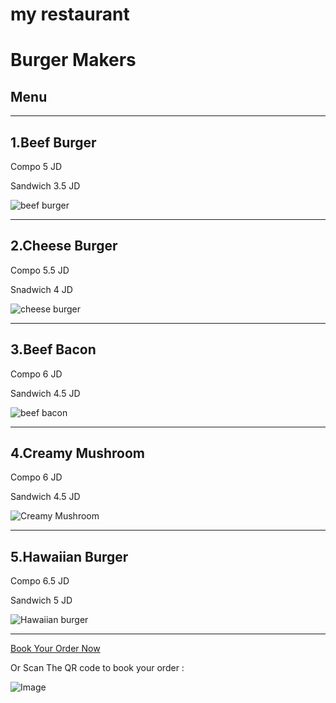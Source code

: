 # my restaurant

# Burger Makers

## **Menu**


---


1.Beef Burger
-

Compo   5 JD

Sandwich 3.5 JD


![beef burger](https://img.taste.com.au/4bkjKpXm/taste/2016/11/basic-beef-burger_1980x1320-118412-1.jpg)


---

2.Cheese Burger
-

Compo 5.5 JD

Snadwich 4 JD


![cheese burger](https://embed.widencdn.net/img/beef/1akcqwmdqs/1120x840px/classic-beef-cheeseburgers-horizontal.tif?keep=c&u=7fueml)

---

3.Beef Bacon
-
Compo 6 JD

Sandwich 4.5 JD

![beef bacon](https://d31qjkbvvkyanm.cloudfront.net/images/recipe-images/angus-beef--bacon-chili-cheeseburger-list-c03de567.jpg)


---

4.Creamy Mushroom
-

Compo 6 JD

Sandwich 4.5 JD

![Creamy Mushroom](https://img.buzzfeed.com/tasty-app-user-assets-prod-us-east-1/recipes/e5191c8afb1744e7a44f437c8d822f6d.jpeg?resize=1200:*&output-format=jpg&output-quality=auto)


---

5.Hawaiian Burger
-

Compo 6.5 JD

Sandwich 5 JD


![Hawaiian burger](https://realfood.tesco.com/media/images/1400x919HawaiianBurger-39059ab5-b8bb-4147-b927-70fc1a88bfc5-0-1400x919.jpg)

---


[Book Your Order Now ](https://api.whatsapp.com/send?phone=962790857292&text=book%20your%20order%20now)

Or Scan The QR code to book your order :

![Image](https://www.linkpicture.com/q/frame_16.png)


